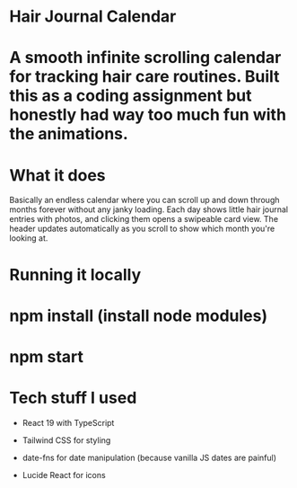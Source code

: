 # Hair Journal Calendar

# A smooth infinite scrolling calendar for tracking hair care routines. Built this as a coding assignment but honestly had way too much fun with the animations.

# What it does

Basically an endless calendar where you can scroll up and down through months forever without any janky loading. Each day shows little hair journal entries with photos, and clicking them opens a swipeable card view. The header updates automatically as you scroll to show which month you're looking at.

# Running it locally

# npm install (install node modules)

# npm start

# Tech stuff I used

- React 19 with TypeScript

- Tailwind CSS for styling

- date-fns for date manipulation (because vanilla JS dates are painful)

- Lucide React for icons
